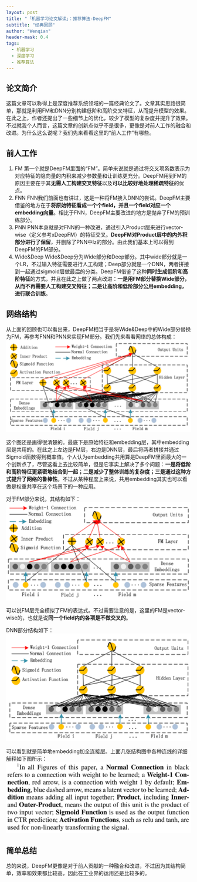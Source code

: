 ```yaml
---
layout: post
title: "「机器学习论文解读」：推荐算法-DeepFM"
subtitle: "经典回顾"
author: "Wenqian"
header-mask: 0.4
tags:
  - 机器学习
  - 深度学习
  - 推荐算法
---
```


## 论文简介
这篇文章可以称得上是深度推荐系统领域的一篇经典论文了。文章其实思路很简单，那就是利用FM和DNN分别构建低阶和高阶交叉特征，从而提升模型的效果。在此之上，作者还提出了一些细节上的优化，较少了模型的复杂度并提升了效果。不过就我个人而言，这篇文章的创新点似乎不是很多，更像是对前人工作的融合和改进。为什么这么说呢？我们先来看看这里的“前人工作”有哪些。

## 前人工作
1. FM
第一个就是DeepFM里面的“FM”。简单来说就是通过将交叉项系数表示为对应特征的隐向量的内积来减少参数量和让训练更充分。DeepFM用到FM的原因主要在于其**无需人工构建交叉特征**以及**可以比较好地处理稀疏特征**的优点。
2. FNN
FNN我们前面也有讲过，这是一种将FM接入DNN的尝试。DeepFM主要借鉴的地方在于**将原始特征看成一个个field，并且一个field对应一个embedding向量**。相比于FNN，DeepFM主要改进的地方是抛弃了FM的预训练部分。
3. PNN
PNN本身就是对FNN的一种改进，通过引入Product层来进行vector-wise（定义参考xDeepFM）的特征交叉。**DeepFM对Product层中的内外积部分进行了保留**，并删除了PNN中lz的部分。由此我们基本上可以得到DeepFM的FM部分。
4. Wide&Deep
Wide&Deep分为Wide部分和Deep部分。其中wide部分就是一个LR，不过输入特征需要进行人工构建；Deep部分就是一个DNN，两者拼接到一起通过sigmoid层做最后的分类。DeepFM借鉴了这种**同时生成低阶和高阶特征**的方式，并且在此之上做了两点改进：**一是用FM部分替换Wide部分，从而不再需要人工构建交叉特征；二是让高阶和低阶部分公用embedding，进行联合训练**。

## 网络结构
从上面的回顾也可以看出来，DeepFM相当于是将Wide&Deep中的Wide部分替换为FM，再参考FNN和PNN来实现FM部分。我们先来看看网络的总体构成：
![img](/img/in-post/papers/deepfm/deepfm.png)

这个图还是画得很清楚的。最底下是原始特征和embedding层，其中embedding层是共用的。在此之上左边是FM层，右边是DNN层，最后将两者拼接并通过Sigmoid函数得到概率值。个人认为embedding共用算是DeepFM里面最大的一个创新点了，尽管这看上去比较简单，但是它事实上解决了多个问题：**一是将低阶和高阶特征更紧密地结合到一起；二是减少了整体训练的复杂度；三是通过这种方式提升了网络的鲁棒性**。不过从某种程度上来说，共用embedding其实也可以看做是权重共享在这个场景下的一种应用。

对于FM部分来说，其结构如下：
![img](/img/in-post/papers/deepfm/fm.png)

可以说FM层完全模拟了FM的表达式。不过需要注意的是，这里的FM是vector-wise的，也就是说**同一个field内的各项是不做交叉的**。

DNN部分结构如下：
![img](/img/in-post/papers/deepfm/deep.png)

可以看到就是简单地embedding加全连接层。上面几张结构图中各种连线的详细解释如下图所示：
![img](/img/in-post/papers/deepfm/note.png)

## 简单总结
总的来说，DeepFM更像是对于前人贡献的一种融合和改进，不过因为其结构简单，效率和效果都比较高，因此在工业界的运用还是比较多的。
